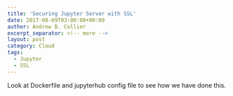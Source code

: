 ```yaml
---
title: 'Securing Jupyter Server with SSL'
date: 2017-08-09T03:00:00+00:00
author: Andrew B. Collier
excerpt_separator: <!-- more -->
layout: post
category: Cloud
tags:
  - Jupyter
  - SSL
---
```


<!-- http://jupyter-notebook.readthedocs.io/en/latest/public_server.html -->

Look at Dockerfile and jupyterhub config file to see how we have done this.